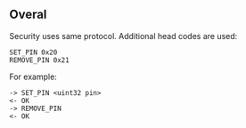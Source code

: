 ## Overal
Security uses same protocol. Additional head codes are used:
```
SET_PIN 0x20
REMOVE_PIN 0x21
```

For example:
```
-> SET_PIN <uint32 pin>
<- OK
-> REMOVE_PIN
<- OK
```

